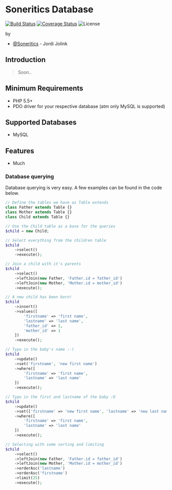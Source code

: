 # Soneritics Database #

[![Build Status](https://api.travis-ci.org/Soneritics/Database.svg?branch=master)](https://travis-ci.org/Soneritics/Database)
[![Coverage Status](https://coveralls.io/repos/Soneritics/Database/badge.svg?branch=master)](https://coveralls.io/r/Soneritics/Database?branch=master)
![License](http://img.shields.io/badge/license-MIT-green.svg)

by
* [@Soneritics](https://github.com/Soneritics) - Jordi Jolink


## Introduction ##
> Soon..

## Minimum Requirements ##

- PHP 5.5+
- PDO driver for your respective database (atm only MySQL is supported)

## Supported Databases ##

- MySQL

## Features ##

- Much

### Database querying ###
Database querying is very easy. A few examples can be found in the code below.

```php
// Define the tables we have as Table extends
class Father extends Table {}
class Mother extends Table {}
class Child extends Table {}

// Use the Child table as a base for the queries
$child = new Child;

// Select everything from the children table
$child
    ->select()
    ->execute();

// Join a child with it's parents
$child
    ->select()
    ->leftJoin(new Father, 'Father.id = father_id')
    ->leftJoin(new Mother, 'Mother.id = mother_id')
    ->execute();

// A new child has been born!
$child
    ->insert()
    ->values([
        'firstname' => 'first name',
        'lastname' => 'last name',
        'father_id' => 1,
        'mother_id' => 1
    ])
    ->execute();

// Typo in the baby's name :-)
$child
    ->update()
    ->set('firstname', 'new first name')
    ->where([
        'firstname' => 'first name',
        'lastname' => 'last name'
    ])
    ->execute();

// Typo in the first and lastname of the baby :O
$child
    ->update()
    ->set(['firstname' => 'new first name', 'lastname' => 'new last name'])
    ->where([
        'firstname' => 'first name',
        'lastname' => 'last name'
    ])
    ->execute();

// Selecting with some sorting and limiting
$child
    ->select()
    ->leftJoin(new Father, 'Father.id = father_id')
    ->leftJoin(new Mother, 'Mother.id = mother_id')
    ->orderAsc('lastname')
    ->orderAsc('firstname')
    ->limit(25)
    ->execute();
```


